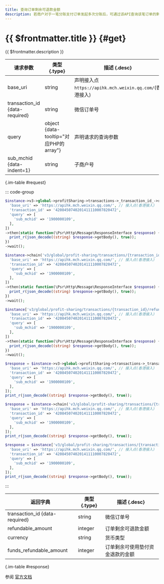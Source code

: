 ```yaml
---
title: 查询订单剩余可退款金额
description: 若商户对于一笔分账支付订单发起多次分账后，可通过该API查询该笔订单的剩余未分的可退款金额和可使用垫付资金退款的金额。
---
```


# {{ $frontmatter.title }} {#get}

{{ $frontmatter.description }}

| 请求参数 | 类型 {.type} | 描述 {.desc}
| --- | --- | ---
| base_uri | string | 声明接入点`https://apihk.mch.weixin.qq.com/`(香港接入)
| transaction_id {data-required} | string | 微信订单号
| query | object {data-tooltip="对应PHP的array"} | 声明请求的查询参数
| sub_mchid {data-indent=1} | string | 子商户号

{.im-table #request}

::: code-group

```php [异步纯链式]
$instance->v3->global->profitSharing->transactions->_transaction_id_->refundableAmounts->getAsync([
  'base_uri' => 'https://apihk.mch.weixin.qq.com/', // 接入点(香港接入)
  'transaction_id' => '4208450740201411110007820472',
  'query' => [
    'sub_mchid' => '1900000109',
  ],
])
->then(static function(\Psr\Http\Message\ResponseInterface $response) {
  print_r(json_decode((string) $response->getBody(), true));
})
->wait();
```

```php [异步声明式]
$instance->chain('v3/global/profit-sharing/transactions/{transaction_id}/refundable-amounts')->getAsync([
  'base_uri' => 'https://apihk.mch.weixin.qq.com/', // 接入点(香港接入)
  'transaction_id' => '4208450740201411110007820472',
  'query' => [
    'sub_mchid' => '1900000109',
  ],
])
->then(static function(\Psr\Http\Message\ResponseInterface $response) {
  print_r(json_decode((string) $response->getBody(), true));
})
->wait();
```

```php [异步属性式]
$instance['v3/global/profit-sharing/transactions/{transaction_id}/refundable-amounts']->getAsync([
  'base_uri' => 'https://apihk.mch.weixin.qq.com/', // 接入点(香港接入)
  'transaction_id' => '4208450740201411110007820472',
  'query' => [
    'sub_mchid' => '1900000109',
  ],
])
->then(static function(\Psr\Http\Message\ResponseInterface $response) {
  print_r(json_decode((string) $response->getBody(), true));
})
->wait();
```

```php [同步纯链式]
$response = $instance->v3->global->profitSharing->transactions->_transaction_id_->refundableAmounts->get([
  'base_uri' => 'https://apihk.mch.weixin.qq.com/', // 接入点(香港接入)
  'transaction_id' => '4208450740201411110007820472',
  'query' => [
    'sub_mchid' => '1900000109',
  ],
]);
print_r(json_decode((string) $response->getBody(), true));
```

```php [同步声明式]
$response = $instance->chain('v3/global/profit-sharing/transactions/{transaction_id}/refundable-amounts')->get([
  'base_uri' => 'https://apihk.mch.weixin.qq.com/', // 接入点(香港接入)
  'transaction_id' => '4208450740201411110007820472',
  'query' => [
    'sub_mchid' => '1900000109',
  ],
]);
print_r(json_decode((string) $response->getBody(), true));
```

```php [同步属性式]
$response = $instance['v3/global/profit-sharing/transactions/{transaction_id}/refundable-amounts']->get([
  'base_uri' => 'https://apihk.mch.weixin.qq.com/', // 接入点(香港接入)
  'transaction_id' => '4208450740201411110007820472',
  'query' => [
    'sub_mchid' => '1900000109',
  ],
]);
print_r(json_decode((string) $response->getBody(), true));
```

:::

| 返回字典 | 类型 {.type} | 描述 {.desc}
| --- | --- | ---
| transaction_id {data-required}| string | 微信订单号
| refundable_amount | integer | 订单剩余可退款金额
| currency | string | 货币类型
| funds_refundable_amount | integer | 订单剩余可使用垫付资金退款的金额

{.im-table #response}

参阅 [官方文档](https://pay.weixin.qq.com/wiki/doc/api_external/ch/apis/chapter4_1_12.shtml)
